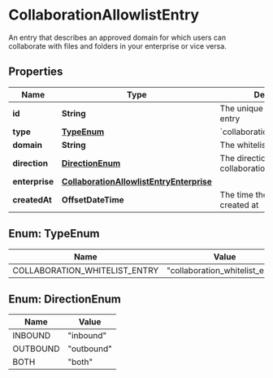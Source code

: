 

# CollaborationAllowlistEntry

An entry that describes an approved domain for which users can collaborate with files and folders in your enterprise or vice versa.

## Properties

| Name | Type | Description | Notes |
|------------ | ------------- | ------------- | -------------|
|**id** | **String** | The unique identifier for this entry |  [optional] |
|**type** | [**TypeEnum**](#TypeEnum) | &#x60;collaboration_whitelist_entry&#x60; |  [optional] |
|**domain** | **String** | The whitelisted domain |  [optional] |
|**direction** | [**DirectionEnum**](#DirectionEnum) | The direction of the collaborations to allow. |  [optional] |
|**enterprise** | [**CollaborationAllowlistEntryEnterprise**](CollaborationAllowlistEntryEnterprise.md) |  |  [optional] |
|**createdAt** | **OffsetDateTime** | The time the entry was created at |  [optional] |



## Enum: TypeEnum

| Name | Value |
|---- | -----|
| COLLABORATION_WHITELIST_ENTRY | &quot;collaboration_whitelist_entry&quot; |



## Enum: DirectionEnum

| Name | Value |
|---- | -----|
| INBOUND | &quot;inbound&quot; |
| OUTBOUND | &quot;outbound&quot; |
| BOTH | &quot;both&quot; |



